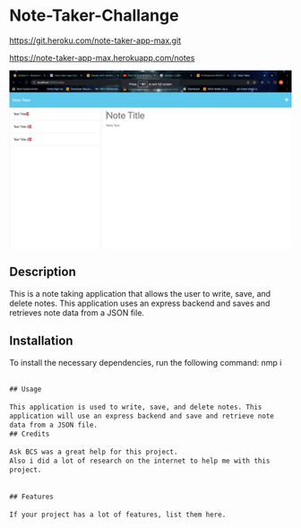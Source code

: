 # Note-Taker-Challange
https://git.heroku.com/note-taker-app-max.git

https://note-taker-app-max.herokuapp.com/notes

![Alt text](Assets/Screen%20Shot%202023-02-13%20at%2010.18.05%20PM.png)

## Description
This is a note taking application that allows the user to write, save, and delete notes. This application uses an express backend and saves and retrieves note data from a JSON file.

## Installation

To install the necessary dependencies, run the following command:
nmp i 
```

## Usage

This application is used to write, save, and delete notes. This application will use an express backend and save and retrieve note data from a JSON file.
## Credits

Ask BCS was a great help for this project.
Also i did a lot of research on the internet to help me with this project.


## Features

If your project has a lot of features, list them here.

